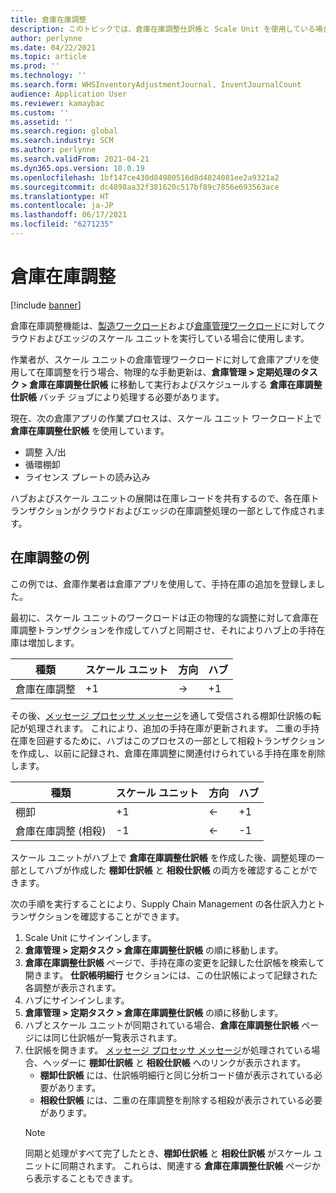 ```yaml
---
title: 倉庫在庫調整
description: このトピックでは、倉庫在庫調整仕訳帳と Scale Unit を使用している場合の処理に関する情報を提供します。
author: perlynne
ms.date: 04/22/2021
ms.topic: article
ms.prod: ''
ms.technology: ''
ms.search.form: WHSInventoryAdjustmentJournal, InventJournalCount
audience: Application User
ms.reviewer: kamaybac
ms.custom: ''
ms.assetid: ''
ms.search.region: global
ms.search.industry: SCM
ms.author: perlynne
ms.search.validFrom: 2021-04-21
ms.dyn365.ops.version: 10.0.19
ms.openlocfilehash: 1bf147ce430d84980516d8d4824081ee2a9321a2
ms.sourcegitcommit: dc4898aa32f381620c517bf89c7856e693563ace
ms.translationtype: HT
ms.contentlocale: ja-JP
ms.lasthandoff: 06/17/2021
ms.locfileid: "6271235"
---
```

# <a name="warehouse-inventory-adjustment"></a>倉庫在庫調整

[!include [banner](../includes/banner.md)]

倉庫在庫調整機能は、[製造ワークロード](cloud-edge-workload-manufacturing.md)および[倉庫管理ワークロード](cloud-edge-workload-warehousing.md)に対してクラウドおよびエッジのスケール ユニットを実行している場合に使用します。

作業者が、スケール ユニットの倉庫管理ワークロードに対して倉庫アプリを使用して在庫調整を行う場合、物理的な手動更新は、**倉庫管理 > 定期処理のタスク > 倉庫在庫調整仕訳帳** に移動して実行およびスケジュールする **倉庫在庫調整仕訳帳** バッチ ジョブにより処理する必要があります。

現在、次の倉庫アプリの作業プロセスは、スケール ユニット ワークロード上で **倉庫在庫調整仕訳帳** を使用しています。

- 調整 入/出
- 循環棚卸
- ライセンス プレートの読み込み

ハブおよびスケール ユニットの展開は在庫レコードを共有するので、各在庫トランザクションがクラウドおよびエッジの在庫調整処理の一部として作成されます。

## <a name="inventory-adjustment-example"></a>在庫調整の例

この例では、倉庫作業者は倉庫アプリを使用して、手持在庫の追加を登録しました。

最初に、スケール ユニットのワークロードは正の物理的な調整に対して倉庫在庫調整トランザクションを作成してハブと同期させ、それによりハブ上の手持在庫は増加します。

| 種類                                    | スケール ユニット | 方向 | ハブ |
|-----------------------------------------|------------|-----------|-----|
| 倉庫在庫調整          | +1         | ->        | +1  |

その後、[メッセージ プロセッサ メッセージ](cloud-edge-message-processor-messages.md)を通して受信される棚卸仕訳帳の転記が処理されます。 これにより、追加の手持在庫が更新されます。 二重の手持在庫を回避するために、ハブはこのプロセスの一部として相殺トランザクションを作成し、以前に記録され、倉庫在庫調整に関連付けられている手持在庫を削除します。

| 種類                                    | スケール ユニット | 方向 | ハブ |
|-----------------------------------------|------------|-----------|-----|
| 棚卸                                | +1         | <-        | +1  |
| 倉庫在庫調整 (相殺) | -1         | <-        | -1  |

スケール ユニットがハブ上で **倉庫在庫調整仕訳帳** を作成した後、調整処理の一部としてハブが作成した **棚卸仕訳帳** と **相殺仕訳帳** の両方を確認することができます。

次の手順を実行することにより、Supply Chain Management の各仕訳入力とトランザクションを確認することができます。

1. Scale Unit にサインインします。
1. **倉庫管理 \> 定期タスク \> 倉庫在庫調整仕訳帳** の順に移動します。
1. **倉庫在庫調整仕訳帳** ページで、手持在庫の変更を記録した仕訳帳を検索して開きます。 **仕訳帳明細行** セクションには、この仕訳帳によって記録された各調整が表示されます。
1. ハブにサインインします。
1. **倉庫管理 \> 定期タスク \> 倉庫在庫調整仕訳帳** の順に移動します。
1. ハブとスケール ユニットが同期されている場合、**倉庫在庫調整仕訳帳** ページには同じ仕訳帳が一覧表示されます。
1. 仕訳帳を開きます。 [メッセージ プロセッサ メッセージ](cloud-edge-message-processor-messages.md)が処理されている場合、ヘッダーに **棚卸仕訳帳** と **相殺仕訳帳** へのリンクが表示されます。
    - **棚卸仕訳帳** には、仕訳帳明細行と同じ分析コード値が表示されている必要があります。
    - **相殺仕訳帳** には、二重の在庫調整を削除する相殺が表示されている必要があります。
    > [!NOTE]
    > 同期と処理がすべて完了したとき、**棚卸仕訳帳** と **相殺仕訳帳** がスケール ユニットに同期されます。 これらは、関連する **倉庫在庫調整仕訳帳** ページから表示することもできます。
